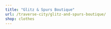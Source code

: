 ```yaml
---
title: "Glitz & Spurs Boutique"
url: /traverse-city/glitz-and-spurs-boutique/
shop: clothes
---
```

